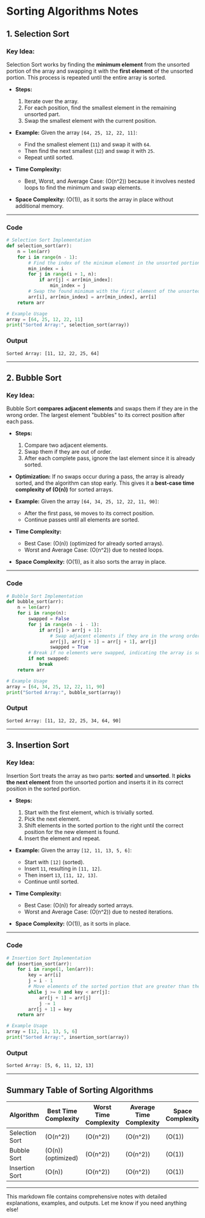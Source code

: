 # Sorting Algorithms Notes

## 1. **Selection Sort**
### Key Idea:
Selection Sort works by finding the **minimum element** from the unsorted portion of the array and swapping it with the **first element** of the unsorted portion. This process is repeated until the entire array is sorted.

- **Steps:**
  1. Iterate over the array.
  2. For each position, find the smallest element in the remaining unsorted part.
  3. Swap the smallest element with the current position.

- **Example:**
  Given the array `[64, 25, 12, 22, 11]`:
  - Find the smallest element (`11`) and swap it with `64`.
  - Then find the next smallest (`12`) and swap it with `25`.
  - Repeat until sorted.

- **Time Complexity:**
  - Best, Worst, and Average Case: \(O(n^2)\) because it involves nested loops to find the minimum and swap elements.

- **Space Complexity:**
  \(O(1)\), as it sorts the array in place without additional memory.
---

### Code
```python
# Selection Sort Implementation
def selection_sort(arr):
    n = len(arr)
    for i in range(n - 1):
        # Find the index of the minimum element in the unsorted portion
        min_index = i
        for j in range(i + 1, n):
            if arr[j] < arr[min_index]:
                min_index = j
        # Swap the found minimum with the first element of the unsorted portion
        arr[i], arr[min_index] = arr[min_index], arr[i]
    return arr

# Example Usage
array = [64, 25, 12, 22, 11]
print("Sorted Array:", selection_sort(array))
```

### Output
```
Sorted Array: [11, 12, 22, 25, 64]
```

---

## 2. **Bubble Sort**
### Key Idea:
Bubble Sort **compares adjacent elements** and swaps them if they are in the wrong order. The largest element "bubbles" to its correct position after each pass.

- **Steps:**
  1. Compare two adjacent elements.
  2. Swap them if they are out of order.
  3. After each complete pass, ignore the last element since it is already sorted.

- **Optimization:**
  If no swaps occur during a pass, the array is already sorted, and the algorithm can stop early. This gives it a **best-case time complexity of \(O(n)\)** for sorted arrays.

- **Example:**
  Given the array `[64, 34, 25, 12, 22, 11, 90]`:
  - After the first pass, `90` moves to its correct position.
  - Continue passes until all elements are sorted.

- **Time Complexity:**
  - Best Case: \(O(n)\) (optimized for already sorted arrays).
  - Worst and Average Case: \(O(n^2)\) due to nested loops.

- **Space Complexity:**
  \(O(1)\), as it also sorts the array in place.

---

### Code
```python
# Bubble Sort Implementation
def bubble_sort(arr):
    n = len(arr)
    for i in range(n):
        swapped = False
        for j in range(n - i - 1):
            if arr[j] > arr[j + 1]:
                # Swap adjacent elements if they are in the wrong order
                arr[j], arr[j + 1] = arr[j + 1], arr[j]
                swapped = True
        # Break if no elements were swapped, indicating the array is sorted
        if not swapped:
            break
    return arr

# Example Usage
array = [64, 34, 25, 12, 22, 11, 90]
print("Sorted Array:", bubble_sort(array))
```

### Output
```
Sorted Array: [11, 12, 22, 25, 34, 64, 90]
```

---

## 3. **Insertion Sort**
### Key Idea:
Insertion Sort treats the array as two parts: **sorted** and **unsorted**. It **picks the next element** from the unsorted portion and inserts it in its correct position in the sorted portion.

- **Steps:**
  1. Start with the first element, which is trivially sorted.
  2. Pick the next element.
  3. Shift elements in the sorted portion to the right until the correct position for the new element is found.
  4. Insert the element and repeat.

- **Example:**
  Given the array `[12, 11, 13, 5, 6]`:
  - Start with `[12]` (sorted).
  - Insert `11`, resulting in `[11, 12]`.
  - Then insert `13`, `[11, 12, 13]`.
  - Continue until sorted.

- **Time Complexity:**
  - Best Case: \(O(n)\) for already sorted arrays.
  - Worst and Average Case: \(O(n^2)\) due to nested iterations.

- **Space Complexity:**
  \(O(1)\), as it sorts in place.

---

### Code
```python
# Insertion Sort Implementation
def insertion_sort(arr):
    for i in range(1, len(arr)):
        key = arr[i]
        j = i - 1
        # Move elements of the sorted portion that are greater than the key
        while j >= 0 and key < arr[j]:
            arr[j + 1] = arr[j]
            j -= 1
        arr[j + 1] = key
    return arr

# Example Usage
array = [12, 11, 13, 5, 6]
print("Sorted Array:", insertion_sort(array))
```

### Output
```
Sorted Array: [5, 6, 11, 12, 13]
```

---

## Summary Table of Sorting Algorithms

| Algorithm        | Best Time Complexity | Worst Time Complexity | Average Time Complexity | Space Complexity |
|-------------------|-----------------------|------------------------|--------------------------|-------------------|
| Selection Sort    | \(O(n^2)\)           | \(O(n^2)\)            | \(O(n^2)\)              | \(O(1)\)          |
| Bubble Sort       | \(O(n)\) (optimized) | \(O(n^2)\)            | \(O(n^2)\)              | \(O(1)\)          |
| Insertion Sort    | \(O(n)\)             | \(O(n^2)\)            | \(O(n^2)\)              | \(O(1)\)          |

---

This markdown file contains comprehensive notes with detailed explanations, examples, and outputs. Let me know if you need anything else!
